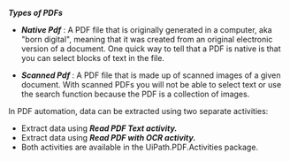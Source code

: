 ***Types of PDFs***



- ***Native Pdf*** : A PDF file that is originally generated in a computer, aka "born digital", meaning that it was created from an original electronic version of a document. One quick way to tell that a PDF is native is that you can select blocks of text in the file.

  

- ***Scanned Pdf*** : A PDF file that is made up of scanned images of a given document. With scanned PDFs you will not be able to select text or use the search function because the PDF is a collection of images. 



In PDF automation, data can be extracted using two separate activities: 
- Extract data using ***Read PDF Text activity.***
- Extract data using ***Read PDF with OCR activity.***
-  Both activities are available in the UiPath.PDF.Activities package.
